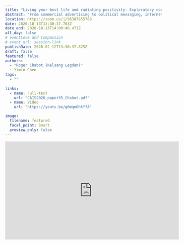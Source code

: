 ```yaml
---
title: "Living your best life and radiating positivity: Exploratory conceptions of wholesome memes as The New Sincerity"
abstract: "From commercial advertising to political messaging, internet memes have proven to be among the most prevalent and pervasive forms of communication online. The so-called “wholesome meme” is a subversive genre of meme that arose in early 2016 as a reaction to increasing geopolitical turbulence and cultural polarization. Wholesome memes are defined by their bold positivity and feature loving friendships, cute animals, and heartwarming stories. As an early attempt to theorize this emerging phenomenon, this paper argues that wholesome memes can be considered part of the larger post-postmodernist literary movement, The New Sincerity. Synthesizing expressions of irony and sincerity, these memes may signal a shift in the character and attitude of internet culture from anti- to pro-social and speak to the desire of people to seek meaning and fulfillment."
location: https://zoom.us/j/96387855788
date: 2020-10-13T13:30:37.763Z
date_end: 2020-10-13T14:00:40.471Z
all_day: false
# eventLove and Compassion
# event_url: session-link
publishDate: 2020-02-12T13:30:37.825Z
draft: false
featured: false
authors:
  - "Roger Chabot (Kelsang Legden)"
  - Yimin Chen
tags:
  - ""
  
links:
  - name: Full-text
    url: "CAIS2020_paper35_Chabot.pdf"
  - name: Video
    url: "https://youtu.be/g0mqnOhtYfA"

image:
  filename: featured
  focal_point: Smart
  preview_only: false
---
```


<iframe width="560" height="315" src="https://www.youtube.com/embed/g0mqnOhtYfA" frameborder="0" allow="accelerometer; autoplay; clipboard-write; encrypted-media; gyroscope; picture-in-picture" allowfullscreen></iframe>